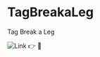 # TagBreakaLeg</br>

Tag Break a Leg</br>

![Link 👉](https://digoraccoon4279.github.io/TagBreakaLeg/) 🚀</br>
